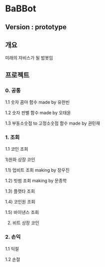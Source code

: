 # BaBBot

## Version  : prototype

## 개요

미래의 자비스가 될 밥봇임

## 프로젝트

### 0. 공통

1.1 숫자 콤마 함수
    made by 유한빈

1.2 숫자 판별 함수
    made by 오태윤

1.3 부동소숫점 to 고정소숫점 함수
    made by 권민재

### 1. 조회

1.1 코인 조회

1)원화 상장 코인

1.1) 업비트 조회
    making by 장우진

1.2) 빗썸 조회
    making by 문종학

1.3) 플랫타 조회

1.4) 코인원 조회

1.5) 바이낸스 조회

2) 비트 상장 코인

### 2. 손익

1.1 익절

1.2 손절